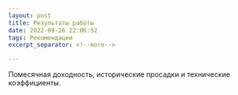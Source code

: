 ```yaml
---
layout: post
title: Результаты работы
date: 2022-09-26 22:06:52
tags: Рекомендации
excerpt_separator: <!--more-->

---
```


Помесячная доходность, исторические просадки и технические коэффициенты.




<!--more-->
